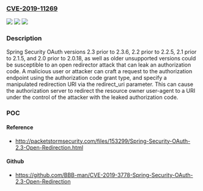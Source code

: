 ### [CVE-2019-11269](https://cve.mitre.org/cgi-bin/cvename.cgi?name=CVE-2019-11269)
![](https://img.shields.io/static/v1?label=Product&message=Spring%20Security%20OAuth&color=blue)
![](https://img.shields.io/static/v1?label=Version&message=2.2v2.2.5.RELEASE%20&color=brighgreen)
![](https://img.shields.io/static/v1?label=Vulnerability&message=CWE-601%3A%20Open%20Redirect&color=brighgreen)

### Description

Spring Security OAuth versions 2.3 prior to 2.3.6, 2.2 prior to 2.2.5, 2.1 prior to 2.1.5, and 2.0 prior to 2.0.18, as well as older unsupported versions could be susceptible to an open redirector attack that can leak an authorization code. A malicious user or attacker can craft a request to the authorization endpoint using the authorization code grant type, and specify a manipulated redirection URI via the redirect_uri parameter. This can cause the authorization server to redirect the resource owner user-agent to a URI under the control of the attacker with the leaked authorization code.

### POC

#### Reference
- http://packetstormsecurity.com/files/153299/Spring-Security-OAuth-2.3-Open-Redirection.html

#### Github
- https://github.com/BBB-man/CVE-2019-3778-Spring-Security-OAuth-2.3-Open-Redirection

